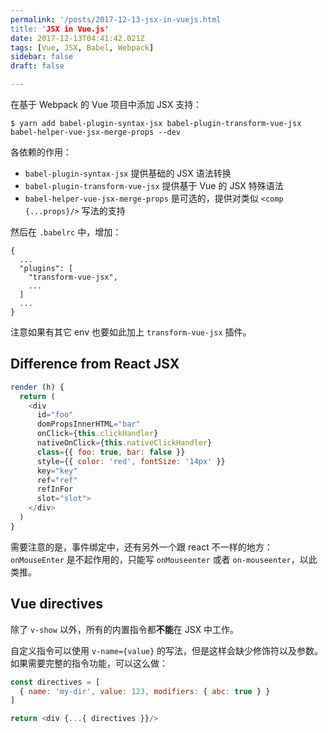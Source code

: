 ```yaml
---
permalink: '/posts/2017-12-13-jsx-in-vuejs.html
title: 'JSX in Vue.js'
date: 2017-12-13T04:41:42.021Z
tags: [Vue, JSX, Babel, Webpack]
sidebar: false
draft: false

---
```





在基于 Webpack 的 Vue 项目中添加 JSX 支持：

```
$ yarn add babel-plugin-syntax-jsx babel-plugin-transform-vue-jsx babel-helper-vue-jsx-merge-props --dev
```

各依赖的作用：

* `babel-plugin-syntax-jsx` 提供基础的 JSX 语法转换
* `babel-plugin-transform-vue-jsx` 提供基于 Vue 的 JSX 特殊语法
* `babel-helper-vue-jsx-merge-props` 是可选的，提供对类似 `<comp {...props}/>` 写法的支持

然后在 `.babelrc` 中，增加：

```
{
  ...
  "plugins": [
    "transform-vue-jsx",
    ...
  ]
  ...
}
```

注意如果有其它 env 也要如此加上 `transform-vue-jsx` 插件。

<!-- more -->

## Difference from React JSX

```javascript
render (h) {
  return (
    <div
      id="foo"
      domPropsInnerHTML="bar"
      onClick={this.clickHandler}
      nativeOnClick={this.nativeClickHandler}
      class={{ foo: true, bar: false }}
      style={{ color: 'red', fontSize: '14px' }}
      key="key"
      ref="ref"
      refInFor
      slot="slot">
    </div>
  )
}
```

需要注意的是，事件绑定中，还有另外一个跟 react 不一样的地方：`onMouseEnter` 是不起作用的，只能写 `onMouseenter` 或者 `on-mouseenter`，以此类推。

## Vue directives

除了 `v-show` 以外，所有的内置指令都**不能**在 JSX 中工作。

自定义指令可以使用 `v-name={value}` 的写法，但是这样会缺少修饰符以及参数。如果需要完整的指令功能，可以这么做：

```javascript
const directives = [
  { name: 'my-dir', value: 123, modifiers: { abc: true } }
]

return <div {...{ directives }}/>
```
